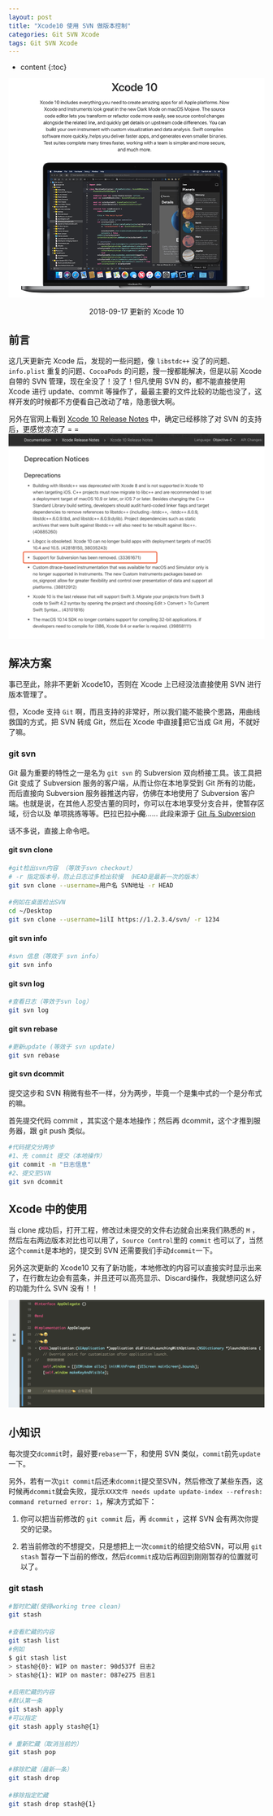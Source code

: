 ```yaml
---
layout: post
title: "Xcode10 使用 SVN 做版本控制"
categories: Git SVN Xcode
tags: Git SVN Xcode
---
```


* content
{:toc}

![Xcode10](https://raw.githubusercontent.com/1ilI/1ilI.github.io/master/resource/2018-09/Xcode10-summary.png)
<p align="center">2018-09-17 更新的 Xcode 10 </p>






## 前言

这几天更新完 Xcode 后，发现的一些问题，像 `libstdc++` 没了的问题、 `info.plist` 重复的问题、`CocoaPods` 的问题，搜一搜都能解决，但是以前 Xcode 自带的 SVN 管理，现在全没了！没了！但凡使用 SVN 的，都不能直接使用 Xcode 进行 update、commit 等操作了，最最主要的文件比较的功能也没了，这样开发的时候都不方便看自己改动了啥，隐患很大啊。

另外在官网上看到 [Xcode 10 Release Notes](https://developer.apple.com/documentation/xcode_release_notes/xcode_10_release_notes?language=objc) 中，确定已经移除了对 SVN 的支持后，更感觉凉凉了 = =
![SVN-Removed](https://raw.githubusercontent.com/1ilI/1ilI.github.io/master/resource/2018-09/subversion-been-removed.png)


## 解决方案

事已至此，除非不更新 Xcode10，否则在 Xcode 上已经没法直接使用 SVN 进行版本管理了。


但，Xcode 支持 `Git` 啊，而且支持的非常好，所以我们能不能换个思路，用曲线救国的方式，把 SVN 转成 Git，然后在 Xcode 中直接把它当成 Git 用，不就好了嘛。

### git svn

Git 最为重要的特性之一是名为 `git svn` 的 Subversion 双向桥接工具。该工具把 Git 变成了 Subversion 服务的客户端，从而让你在本地享受到 Git 所有的功能，而后直接向 Subversion 服务器推送内容，仿佛在本地使用了 Subversion 客户端。也就是说，在其他人忍受古董的同时，你可以在本地享受分支合并，使暂存区域，衍合以及 单项挑拣等等。巴拉巴拉~~小魔~~…… 此段来源于 [Git 与 Subversion](https://git-scm.com/book/zh/v1/Git-%E4%B8%8E%E5%85%B6%E4%BB%96%E7%B3%BB%E7%BB%9F-Git-%E4%B8%8E-Subversion)



话不多说，直接上命令吧。

#### git svn clone

```bash
#git检出svn内容 （等效于svn checkout）
# -r 指定版本号，防止日志过多检出较慢 （HEAD是最新一次的版本）
git svn clone --username=用户名 SVN地址 -r HEAD

#例如在桌面检出SVN
cd ~/Desktop
git svn clone --username=1ilI https://1.2.3.4/svn/ -r 1234
```

#### git svn info

```bash
#svn 信息（等效于 svn info）
git svn info
```

#### git svn log
```bash
#查看日志（等效于svn log）
git svn log 
```

#### git svn rebase
```bash
#更新update (等效于 svn update)
git svn rebase
```

#### git svn dcommit
提交这步和 SVN 稍微有些不一样，分为两步，毕竟一个是集中式的一个是分布式的嘛。

首先提交代码 commit ，其实这个是本地操作；然后再 dcommit，这个才推到服务器，跟 git push 类似。

```bash
#代码提交分两步
#1、先 commit 提交（本地操作）
git commit -m "日志信息"
#2、提交至SVN
git svn dcommit
```

## Xcode 中的使用

当 clone 成功后，打开工程，修改过未提交的文件右边就会出来我们熟悉的 `M` ，然后左右两边版本对比也可以用了，`Source Control`里的 `commit` 也可以了，当然这个`commit`是本地的，提交到 SVN 还需要我们手动`dcommit`一下。

另外这次更新的 Xcode10 又有了新功能，本地修改的内容可以直接实时显示出来了，在行数左边会有蓝条，并且还可以高亮显示、Discard操作，我就想问这么好的功能为什么 SVN 没有！！

![modify-point](https://raw.githubusercontent.com/1ilI/1ilI.github.io/master/resource/2018-09/Xcode10-modify-point.png)

## 小知识

每次提交`dcommit`时，最好要`rebase`一下，和使用 SVN 类似，`commit`前先`update`一下。

另外，若有一次`git commit`后还未`dcommit`提交至SVN，然后修改了某些东西，这时候再`dcommit`就会失败，提示`XXX文件 needs update update-index --refresh: command returned error: 1`，解决方式如下：

1. 你可以把当前修改的 `git commit` 后，再 `dcommit` ，这样 SVN 会有两次你提交的记录。

2. 若当前修改的不想提交，只是想把上一次`commit`的给提交给SVN，可以用 `git stash` 暂存一下当前的修改，然后`dcommit`成功后再回到刚刚暂存的位置就可以了。

### git stash 
```bash
#暂时贮藏(使得working tree clean)
git stash

#查看贮藏的内容
git stash list
#例如
$ git stash list
> stash@{0}: WIP on master: 90d537f 日志2
> stash@{1}: WIP on master: 087e275 日志1

#启用贮藏的内容
#默认第一条
git stash apply
#可以指定
git stash apply stash@{1}

# 重新贮藏（取消当前的）
git stash pop

#移除贮藏（最新一条）
git stash drop

#移除指定贮藏
git stash drop stash@{1}
```
